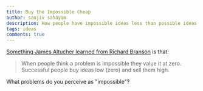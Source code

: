 ```yaml
---
title: Buy the Impossible Cheap
author: sanjiv sahayam
description: How people have impossible ideas less than possible ideas.
tags: ideas
comments: true
---
```


[Something James Altucher learned from Richard Branson](http://www.jamesaltucher.com/2015/02/10-things-i-learn-from-richard-branson) is that:

> When people think a problem is impossible they value it at zero. Successful people buy ideas low (zero) and sell them high.

What problems do you perceive as "impossible"?